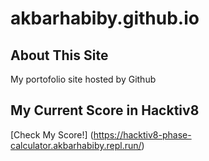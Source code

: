 # akbarhabiby.github.io

## About This Site
My portofolio site hosted by Github

## My Current Score in Hacktiv8
[Check My Score!] (https://hacktiv8-phase-calculator.akbarhabiby.repl.run/)
